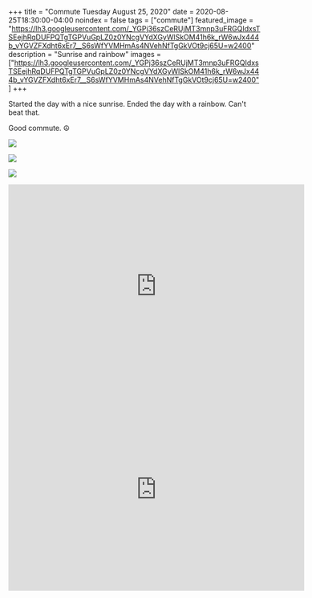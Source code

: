 +++
title =  "Commute Tuesday August 25, 2020"
date = 2020-08-25T18:30:00-04:00
noindex = false
tags = ["commute"]
featured_image = "https://lh3.googleusercontent.com/_YGPj36szCeRUjMT3mnp3uFRGQIdxsTSEejhRqDUFPQTgTGPVuGpLZ0z0YNcgVYdXGyWlSkOM41h6k_rW6wJx444b_vYGVZFXdht6xEr7__S6sWfYVMHmAs4NVehNfTgGkVOt9cj65U=w2400"
description = "Sunrise and rainbow"
images = ["https://lh3.googleusercontent.com/_YGPj36szCeRUjMT3mnp3uFRGQIdxsTSEejhRqDUFPQTgTGPVuGpLZ0z0YNcgVYdXGyWlSkOM41h6k_rW6wJx444b_vYGVZFXdht6xEr7__S6sWfYVMHmAs4NVehNfTgGkVOt9cj65U=w2400"]
+++

Started the day with a nice sunrise. Ended the day with a rainbow. Can't beat that.  

Good commute. ☮

<a href='https://lh3.googleusercontent.com/wOOSG0Yw5EPZWpq47eXxBjtf8ic-yehXbpO1Naq0KS-4BZSeKtH6CBlZQJ6Bh7Gch_y8IcR3i3kZIDW6sJqvmUfOhpCy59EnaBCZjvEw9728uesYuMutEt5JsRHFHsu3R-eZDvr-FBs=w2400'><img src='https://lh3.googleusercontent.com/wOOSG0Yw5EPZWpq47eXxBjtf8ic-yehXbpO1Naq0KS-4BZSeKtH6CBlZQJ6Bh7Gch_y8IcR3i3kZIDW6sJqvmUfOhpCy59EnaBCZjvEw9728uesYuMutEt5JsRHFHsu3R-eZDvr-FBs=w2400'></a>

<a href='https://lh3.googleusercontent.com/sK0d5xBQHA_S-mYHPVCaqUk2NN7u-2YKrbEmnmtv_ZwDjBKbtoftmNBX7lMSw4jVeeTzID-nEVVSXDLuqU-yYaraYPLRZ1Sq3Ml-_gtC3zSLghlmjmGZKOLr8F48_q3saExRB-Lgb-w=w2400'><img src='https://lh3.googleusercontent.com/sK0d5xBQHA_S-mYHPVCaqUk2NN7u-2YKrbEmnmtv_ZwDjBKbtoftmNBX7lMSw4jVeeTzID-nEVVSXDLuqU-yYaraYPLRZ1Sq3Ml-_gtC3zSLghlmjmGZKOLr8F48_q3saExRB-Lgb-w=w2400'></a>

<a href='https://lh3.googleusercontent.com/_YGPj36szCeRUjMT3mnp3uFRGQIdxsTSEejhRqDUFPQTgTGPVuGpLZ0z0YNcgVYdXGyWlSkOM41h6k_rW6wJx444b_vYGVZFXdht6xEr7__S6sWfYVMHmAs4NVehNfTgGkVOt9cj65U=w2400'><img src='https://lh3.googleusercontent.com/_YGPj36szCeRUjMT3mnp3uFRGQIdxsTSEejhRqDUFPQTgTGPVuGpLZ0z0YNcgVYdXGyWlSkOM41h6k_rW6wJx444b_vYGVZFXdht6xEr7__S6sWfYVMHmAs4NVehNfTgGkVOt9cj65U=w2400'></a>


<iframe height='405' width='590' frameborder='0' allowtransparency='true' scrolling='no' src='https://www.strava.com/activities/3962929233/embed/67dd4dbd511025c3ffcc1093311070be3b1a35bd'></iframe>

<iframe height='405' width='590' frameborder='0' allowtransparency='true' scrolling='no' src='https://www.strava.com/activities/3965848133/embed/5d1b41b235035e16b631be03736a814cdbddff41'></iframe>

